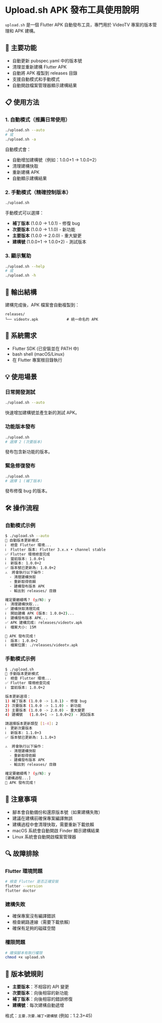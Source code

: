 # Upload.sh APK 發布工具使用說明

`upload.sh` 是一個 Flutter APK 自動發布工具，專門用於 VideoTV 專案的版本管理和 APK 建構。

## 🚀 主要功能

- 自動更新 pubspec.yaml 中的版本號
- 清理並重新建構 Flutter APK
- 自動將 APK 複製到 releases 目錄
- 支援自動模式和手動模式
- 自動開啟檔案管理器顯示建構結果

## 📋 使用方法

### 1. 自動模式（推薦日常使用）

```bash
./upload.sh --auto
# 或
./upload.sh -a
```

自動模式會：
- 自動增加建構號（例如：1.0.0+1 → 1.0.0+2）
- 清理建構快取
- 重新建構 APK
- 自動顯示建構結果

### 2. 手動模式（精確控制版本）

```bash
./upload.sh
```

手動模式可以選擇：
- **補丁版本** (1.0.0 → 1.0.1) - 修復 bug
- **次要版本** (1.0.0 → 1.1.0) - 新功能
- **主要版本** (1.0.0 → 2.0.0) - 重大變更
- **建構號** (1.0.0+1 → 1.0.0+2) - 測試版本

### 3. 顯示幫助

```bash
./upload.sh --help
# 或
./upload.sh -h
```

## 📁 輸出結構

建構完成後，APK 檔案會自動複製到：

```
releases/
└── videotv.apk             # 統一命名的 APK
```

## 🔧 系統需求

- Flutter SDK (已安裝並在 PATH 中)
- bash shell (macOS/Linux)
- 在 Flutter 專案根目錄執行

## 💡 使用場景

### 日常開發測試
```bash
./upload.sh --auto
```
快速增加建構號並產生新的測試 APK。

### 功能版本發布
```bash
./upload.sh
# 選擇 2 (次要版本)
```
發布包含新功能的版本。

### 緊急修復發布
```bash
./upload.sh
# 選擇 1 (補丁版本)
```
發布修復 bug 的版本。

## 🛠️ 操作流程

### 自動模式示例
```bash
$ ./upload.sh --auto
🚀 自動版本更新模式
ℹ️  檢查 Flutter 環境...
ℹ️  Flutter 版本: Flutter 3.x.x • channel stable
✅ Flutter 環境檢查完成
ℹ️  當前版本: 1.0.0+1
ℹ️  新版本: 1.0.0+2
✅ 版本號已更新為: 1.0.0+2
⚠️  將會執行以下操作：
  - 清理建構快取
  - 重新取得依賴
  - 建構發布版本 APK
  - 輸出到 releases/ 目錄

確定要繼續嗎？ (y/N): y
ℹ️  清理建構快取...
✅ 建構快取清理完成
ℹ️  開始建構 APK (版本: 1.0.0+2)...
ℹ️  建構發布版本 APK...
✅ APK 建構完成: releases/videotv.apk
ℹ️  檔案大小: 15M

🎉 APK 發布完成！
ℹ️  版本: 1.0.0+2
ℹ️  檔案位置: ./releases/videotv.apk
```

### 手動模式示例
```bash
$ ./upload.sh
🎯 手動版本更新模式
ℹ️  檢查 Flutter 環境...
✅ Flutter 環境檢查完成
ℹ️  當前版本: 1.0.0+2

版本更新選項：
1) 補丁版本 (1.0.0 -> 1.0.1) - 修復 bug
2) 次要版本 (1.0.0 -> 1.1.0) - 新功能
3) 主要版本 (1.0.0 -> 2.0.0) - 重大變更
4) 建構號   (1.0.0+1 -> 1.0.0+2) - 測試版本

請選擇版本更新類型 [1-4]: 2
ℹ️  更新次要版本
ℹ️  新版本: 1.1.0+3
✅ 版本號已更新為: 1.1.0+3

⚠️  將會執行以下操作：
  - 清理建構快取
  - 重新取得依賴
  - 建構發布版本 APK
  - 輸出到 releases/ 目錄

確定要繼續嗎？ (y/N): y
[建構過程...]
🎉 APK 發布完成！
```

## 🚨 注意事項

- 腳本會自動備份和還原版本號（如果建構失敗）
- 建議在建構前確保專案編譯無誤
- 建構過程中會清理快取，需要重新下載依賴
- macOS 系統會自動開啟 Finder 顯示建構結果
- Linux 系統會自動開啟檔案管理器

## 🔍 故障排除

### Flutter 環境問題
```bash
# 檢查 Flutter 是否正確安裝
flutter --version
flutter doctor
```

### 建構失敗
- 確保專案沒有編譯錯誤
- 檢查網路連線（需要下載依賴）
- 確保有足夠的磁碟空間

### 權限問題
```bash
# 確保腳本有執行權限
chmod +x upload.sh
```

## 📝 版本號規則

- **主要版本**：不相容的 API 變更
- **次要版本**：向後相容的新功能
- **補丁版本**：向後相容的錯誤修復
- **建構號**：每次建構自動遞增

格式：`主要.次要.補丁+建構號` (例如：1.2.3+45) 